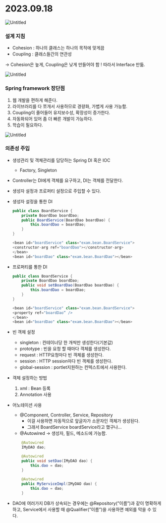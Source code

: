# 2023.09.18

![Untitled](https://prod-files-secure.s3.us-west-2.amazonaws.com/af24a09c-661e-49f0-8040-f1d0a9110aec/3e17f3d6-659d-40c1-b832-277781a6b4eb/Untitled.png)

### 설계 지침

- Cohesion : 하나의 클래스는 하나의 목적에 맞게끔
- Coupling : 클래스들간의 연관성

→ Cohesion은 높게, Coupling은 낮게 만들어야 함 ! 따라서 Interface 만듦.

![Untitled](https://prod-files-secure.s3.us-west-2.amazonaws.com/af24a09c-661e-49f0-8040-f1d0a9110aec/47f1b549-3d49-4b52-b105-bc0aec58b7ed/Untitled.png)

### Spring framework 장단점

1. 웹 개발을 편하게 해준다.
2. 라이브러리를 다 쪼개서 사용하므로 경량화, 가볍게 사용 가능함.
3. Coupling이 줄어들어 유지보수성, 확장성이 증가한다.
4. 자동화되어 있어 좀 더 빠른 개발이 가능하다.
5. 학습이 필요하다.

![Untitled](https://prod-files-secure.s3.us-west-2.amazonaws.com/af24a09c-661e-49f0-8040-f1d0a9110aec/37263440-f203-4483-8f29-c413eb67655b/Untitled.png)

### 의존성 주입

- 생성관리 및 객체관리를 담당하는 Spring DI 혹은 IOC
    - Factory, Singleton
- Controller는 DI에게 객체를 요구하고, DI는 객체를 전달한다.
- 생성자 설정과 프로퍼티 설정으로 주입할 수 있다.
- 생성자 설정을 통한 DI
    
    ```java
    public class BoardService {
    	private BoardDao boardDao;
    	public BoardService(BoardDao boardDao) {
    		this.boardDao = boardDao;
    	}
    }
    
    <bean id="boardService" class="exam.bean.BoardService">
    <constructor-arg ref="boardDao"></constructor-arg>
    </bean>
    <bean id="boardDao" class="exam.bean.BoardDao"></bean>
    ```
    
- 프로퍼티를 통한 DI
    
    ```java
    public class BoardService {
    	private BoardDao boardDao;
    	public void setBoardDao(BoardDao boardDao) {
    		this.boardDao = boardDao;
    	}
    }
    
    <bean id="boardService" class="exam.bean.BoardService">
    <property ref="boardDao“ />
    </bean>
    <bean id="boardDao" class="exam.bean.BoardDao"></bean>
    ```
    
- 빈 객체 설정
    - singleton : 컨테이너당 한 개씩만 생성한다(기본값)
    - prototype : 빈을 요청 할 때마다 객체를 생성한다.
    - request : HTTP요청마다 빈 객체를 생성한다.
    - session : HTTP session마다 빈 객체를 생성한다.
    - global-session : portlet지원하는 컨텍스트에서 사용한다.
- 객체 설정하는 방법
    1. xml : Bean 등록
    2. Annotation 사용
- 어노테이션 사용
    - @Component, Controller, Service, Repository
        - 이걸 사용하면 자동적으로 앞글자가 소문자인 객체가 생성된다.
        - 그래서 BoardService boardService라고 했구나…
    - @Autowired → 생성자, 필드, 메소드에 가능함.
    
    ```java
     	@Autowired
    	IMyDAO dao;
    
    	@Autowired
    	public void setDao(IMyDAO dao) {
    		this.dao = dao;
    	}
    	
    	@Autowired
    	public MyServiceImpl(IMyDAO dao) {
    		this.dao = dao;
    	}
    ```
    
- DAO에 여러가지 DB가 상속되는 경우에는 @Repository(”이름”)과 같이 명확하게 하고, Service에서 사용할 때 @Qualifier(”이름”)을 사용하면 예외를 막을 수 있다.
